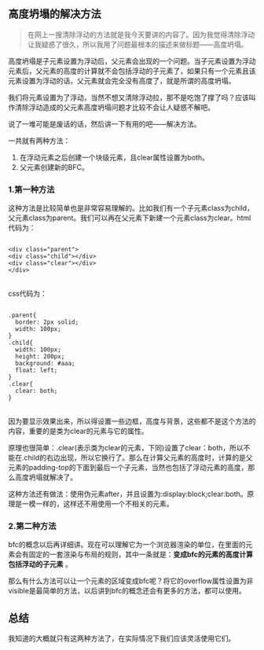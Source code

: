 ## 高度坍塌的解决方法

> 在网上一搜清除浮动的方法就是我今天要讲的内容了。因为我觉得清除浮动让我疑惑了很久，所以我用了问题最根本的描述来做标题——高度坍塌。

高度坍塌是子元素设置为浮动后，父元素会出现的一个问题。当子元素设置为浮动元素后，父元素的高度的计算就不会包括浮动的子元素了，如果只有一个元素且该元素设置为浮动的话，父元素就会完全没有高度了，就是所谓的高度坍塌。

我们将元素设置为了浮动，当然不想又清除浮动拉，那不是吃饱了撑了吗？应该叫作清除浮动造成的父元素高度坍塌问题才比较不会让人疑惑不解吧。

说了一堆可能是废话的话，然后讲一下有用的吧——解决方法。

一共就有两种方法：

1. 在浮动元素之后创建一个块级元素，且clear属性设置为both。
2. 父元素创建新的BFC。

### 1.第一种方法

这种方法是比较简单也是非常容易理解的。比如我们有一个子元素class为child，父元素class为parent。我们可以再在父元素下新建一个元素class为clear。html代码为：

<pre>
<code>
&lt;div class="parent"&gt;
&lt;div class="child"&gt;&lt;/div&gt;
&lt;div class="clear"&gt;&lt;/div&gt;
&lt;/div&gt;
</code>
</pre>

css代码为：

<pre>
<code>
.parent{
  border: 2px solid;
  width: 100px;
}
.child{
  width: 100px;
  height: 200px;
  background: #aaa;
  float: left;
}
.clear{
  clear: both;
}
</code>
</pre>

因为要显示效果出来，所以得设置一些边框，高度与背景，这些都不是这个方法的内容，重要的是类为clear的元素与它的属性。

原理也很简单：.clear(表示类为clear的元素，下同)设置了clear：both，所以不能在.child的右边出现，所以它换行了。那么在计算父元素的高度时，计算的是父元素的padding-top的下面到最后一个子元素，当然也包括了浮动元素的高度，那么高度坍塌就解决了。

这种方法还有做法：使用伪元素after，并且设置为:display:block;clear:both。原理是一模一样的，这样还不用使用一个不相关的元素。

### 2.第二种方法

bfc的概念以后再详细讲。现在可以理解它为一个浏览器渲染的单位，在里面的元素会有固定的一套渲染与布局的规则，其中一条就是：**变成bfc的元素的高度计算包括浮动的子元素** 。

那么有什么方法可以让一个元素的区域变成bfc呢？将它的overflow属性设置为非visible是最简单的方法，以后讲到bfc的概念还会有更多的方法，都可以使用。

## 总结

我知道的大概就只有这两种方法了，在实际情况下我们应该灵活使用它们。
